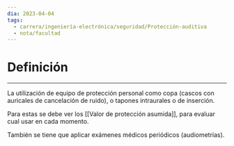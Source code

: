 ```yaml
---
dia: 2023-04-04
tags:
  - carrera/ingeniería-electrónica/seguridad/Protección-auditiva
  - nota/facultad
---
```

# Definición
---
La utilización de equipo de protección personal como copa (cascos con auricales de cancelación de ruido), o tapones intraurales o de inserción.

Para estas se debe ver los [[Valor de protección asumida]], para evaluar cual usar en cada momento.

También se tiene que aplicar exámenes médicos periódicos (audiometrías).